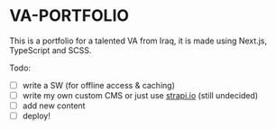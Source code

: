 # VA-PORTFOLIO

This is a portfolio for a talented VA from Iraq, it is made using Next.js, TypeScript and SCSS.

Todo:
- [ ] write a SW (for offline access & caching)
- [ ] write my own custom CMS or just use [strapi.io](https://strapi.io) (still undecided)
- [ ] add new content
- [ ] deploy!